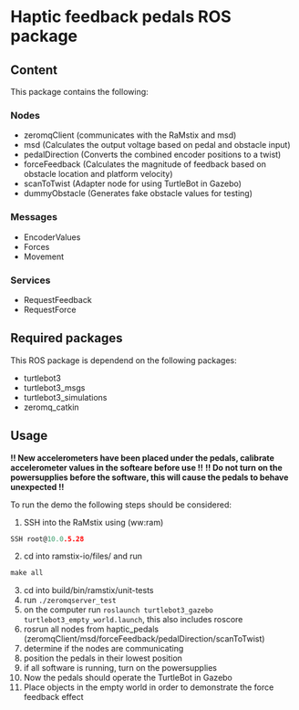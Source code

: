 # Haptic feedback pedals ROS package

## Content

This package contains the following:
### Nodes
- zeromqClient      (communicates with the RaMstix and msd)
- msd               (Calculates the output voltage based on pedal and obstacle input)
- pedalDirection    (Converts the combined encoder positions to a twist)
- forceFeedback     (Calculates the magnitude of feedback based on obstacle location and platform velocity)
- scanToTwist       (Adapter node for using TurtleBot in Gazebo)
- dummyObstacle     (Generates fake obstacle values for testing)

### Messages

- EncoderValues
- Forces
- Movement

### Services

- RequestFeedback
- RequestForce

## Required packages

This ROS package is dependend on the following packages:

- turtlebot3
- turtlebot3_msgs
- turtlebot3_simulations
- zeromq_catkin

## Usage

**!! New accelerometers have been placed under the pedals, calibrate accelerometer values in the softeare before use !!**
**!! Do not turn on the powersupplies before the software, this will cause the pedals to behave unexpected !!**

To run the demo the following steps should be considered:

1. SSH into the RaMstix using (ww:ram)
```C
SSH root@10.0.5.28
```
2. cd into ramstix-io/files/ and run 
```C
make all
```
3. cd into build/bin/ramstix/unit-tests
4. run ```./zeromqserver_test```
5. on the computer run ```roslaunch turtlebot3_gazebo turtlebot3_empty_world.launch```, this also includes roscore
6. rosrun all nodes from haptic_pedals (zeromqClient/msd/forceFeedback/pedalDirection/scanToTwist)
7. determine if the nodes are communicating 
8. position the pedals in their lowest position
9. if all software is running, turn on the powersupplies
10. Now the pedals should operate the TurtleBot in Gazebo
11. Place objects in the empty world in order to demonstrate the force feedback effect
